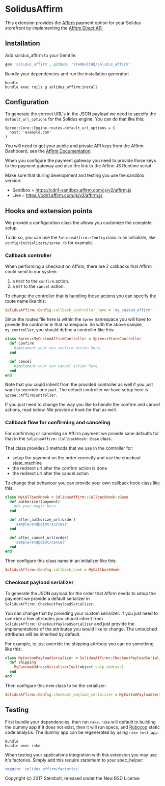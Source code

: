 # SolidusAffirm

This extension provides the [Affirm](https://www.affirm.com/) payment option
for your Solidus storefront by implementing the [Affirm Direct API](https://docs.affirm.com/Integrate_Affirm/Direct_API)

## Installation

Add solidus_affirm to your Gemfile:

```ruby
gem 'solidus_affirm', github: 'StemboltHQ/solidus_affirm'
```

Bundle your dependencies and run the installation generator:

```shell
bundle
bundle exec rails g solidus_affirm:install
```
## Configuration

To generate the correct URL's in the JSON payload we need to specify the
`default_url_options` for the Solidus engine. You can do that like this:

```
Spree::Core::Engine.routes.default_url_options = {
  host: 'example.com'
}
```

You will need to get your public and private API keys from the Affirm Dashboard, see the [Affirm Documentation](https://docs.affirm.com/Integrate_Affirm/Direct_API).

When you configure the payment gateway you need to provide those keys to
the payment gateway and also the link to the Affirm JS Runtime script.

Make sure that during development and testing you use the sandbox version:
* Sandbox = https://cdn1-sandbox.affirm.com/js/v2/affirm.js
* Live = https://cdn1.affirm.com/js/v2/affirm.js

## Hooks and extension points

We provide a configuration class the allows you customize the complete setup.

To do so, you can use the `SolidusAffirm::Config` class in an initializer,
like `config/initializers/spree.rb` for example.

### Callback controller

When performing a checkout on Affirm, there are 2 callbacks that Affirm
could send to our system.

1) a `POST` to the `confirm` action.
2) a `GET` to the `cancel` action.

To change the controller that is handling those actions you can specify
the route name like this:

```ruby
SolidusAffirm::Config.callback_controller_name = 'my_custom_affirm'
```

Since the routes file here is within the `Spree` namespace you will have to
provide the controller in that namespace. So with the above sample, `my_controller`,
you should define a controller like this:

```ruby
class Spree::MyCustomAffirmController < Spree::StoreController
  def confirm
    #implement your own confirm action here.
  end

  def cancel
    #implement your own cancel action here.
  end
end
```

Note that you could inherit from the provided controller as well if you
just want to override one part. The default controller we have setup here
is `Spree::AffirmController`.

If you just need to change the way you like to handle the confirm and cancel
actions, read below. We provide a hook for that as well.

### Callback flow for confirming and canceling

For confirming or canceling an Affirm payment we provide sane defaults for
that in the `SolidusAffirm::CallbackHook::Base` class.

That class provides 3 methods that we use in the controller for:
* setup the payment on the order correctly and use the checkout state_machine
* the redirect url after the confirm action is done
* the redirect url after the cancel action

To change that behaviour you can provide your own callback hook class like this:

```ruby
class MyCallbackHook < SolidusAffirm::CallbackHook::Base
  def authorize!(payment)
    #do your magic here.
  end

  def after_authorize_url(order)
    'sample/endpoint/success'
  end

  def after_cancel_url(order)
    'sample/endpoint/cancel'
  end
end
```

Then configure this class name in an initializer like this:

```ruby
SolidusAffirm::Config.callback_hook = MyCallbackHook
```

### Checkout payload serializer

To generate the JSON payload for the order that Affirm needs to setup the
payment we provide a default serializer in `SolidusAffirm::CheckoutPayloadSerializer`.

You can change that by providing your custom serializer. If you just need to
override a few attributes you should inherit from `SolidusAffirm::CheckoutPayloadSerializer` and just provide the implementations of the
attributes you would like to change. The untouched attributes will be inherited by default.

For example, to just override the shipping attribute you can do something like this:

```ruby
class MyCustomPayloadSerializer < SolidusAffirm::CheckoutPayloadSerializer
  def shipping
    MyCustomAddressSerializerImpl(object.ship_address)
  end
end
```

Then configure this new class to be the serializer:

```ruby
SolidusAffirm::Config.checkout_payload_serializer = MyCustomPayloadSerializer
```

## Testing

First bundle your dependencies, then run `rake`. `rake` will default to building the dummy app if it does not exist, then it will run specs, and [Rubocop](https://github.com/bbatsov/rubocop) static code analysis. The dummy app can be regenerated by using `rake test_app`.

```shell
bundle
bundle exec rake
```

When testing your applications integration with this extension you may use it's factories.
Simply add this require statement to your spec_helper:

```ruby
require 'solidus_affirm/factories'
```

Copyright (c) 2017 Stembolt, released under the New BSD License
